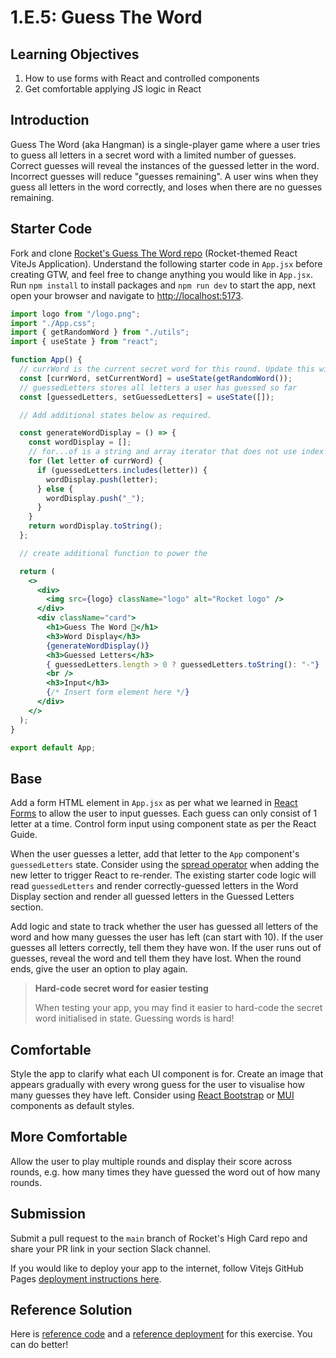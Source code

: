 # 1.E.5: Guess The Word

## Learning Objectives

1. How to use forms with React and controlled components
2. Get comfortable applying JS logic in React

## Introduction

Guess The Word (aka Hangman) is a single-player game where a user tries to guess all letters in a secret word with a limited number of guesses. Correct guesses will reveal the instances of the guessed letter in the word. Incorrect guesses will reduce "guesses remaining". A user wins when they guess all letters in the word correctly, and loses when there are no guesses remaining.

## Starter Code

Fork and clone <a href="https://github.com/rocketacademy/guess-the-word-3.2" target="_blank">Rocket's Guess The Word repo</a> (Rocket-themed React ViteJs Application). Understand the following starter code in `App.jsx` before creating GTW, and feel free to change anything you would like in `App.jsx`. Run `npm install` to install packages and `npm run dev` to start the app, next open your browser and navigate to <a href="http://localhost:5173/" target="_blank">http://localhost:5173</a>.

```jsx
import logo from "/logo.png";
import "./App.css";
import { getRandomWord } from "./utils";
import { useState } from "react";

function App() {
  // currWord is the current secret word for this round. Update this with the updater function after each round.
  const [currWord, setCurrentWord] = useState(getRandomWord());
  // guessedLetters stores all letters a user has guessed so far
  const [guessedLetters, setGuessedLetters] = useState([]);

  // Add additional states below as required.

  const generateWordDisplay = () => {
    const wordDisplay = [];
    // for...of is a string and array iterator that does not use index
    for (let letter of currWord) {
      if (guessedLetters.includes(letter)) {
        wordDisplay.push(letter);
      } else {
        wordDisplay.push("_");
      }
    }
    return wordDisplay.toString();
  };

  // create additional function to power the

  return (
    <>
      <div>
        <img src={logo} className="logo" alt="Rocket logo" />
      </div>
      <div className="card">
        <h1>Guess The Word 🚀</h1>
        <h3>Word Display</h3>
        {generateWordDisplay()}
        <h3>Guessed Letters</h3>
        { guessedLetters.length > 0 ? guessedLetters.toString(): "-"}
        <br />
        <h3>Input</h3>
        {/* Insert form element here */}
      </div>
    </>
  );
}

export default App;
```

## Base

Add a form HTML element in `App.jsx` as per what we learned in [React Forms](../1.3-react/#9-forms-input-select-textarea) to allow the user to input guesses. Each guess can only consist of 1 letter at a time. Control form input using component state as per the React Guide.

When the user guesses a letter, add that letter to the `App` component's `guessedLetters` state. Consider using the [spread operator](../../0-foundations/0.4-javascript/0.4.5-destructuring-and-spread-operator.md#spread-operator) when adding the new letter to trigger React to re-render. The existing starter code logic will read `guessedLetters` and render correctly-guessed letters in the Word Display section and render all guessed letters in the Guessed Letters section.

Add logic and state to track whether the user has guessed all letters of the word and how many guesses the user has left (can start with 10). If the user guesses all letters correctly, tell them they have won. If the user runs out of guesses, reveal the word and tell them they have lost. When the round ends, give the user an option to play again.

>**Hard-code secret word for easier testing**
>
>When testing your app, you may find it easier to hard-code the secret word initialised in state. Guessing words is hard!

## Comfortable

Style the app to clarify what each UI component is for. Create an image that appears gradually with every wrong guess for the user to visualise how many guesses they have left. Consider using <a href="https://react-bootstrap.github.io/components/alerts" target="_blank">React Bootstrap</a> or <a href="https://mui.com/core/" target="_blank">MUI</a> components as default styles.

## More Comfortable

Allow the user to play multiple rounds and display their score across rounds, e.g. how many times they have guessed the word out of how many rounds.

## Submission

Submit a pull request to the `main` branch of Rocket's High Card repo and share your PR link in your section Slack channel.

If you would like to deploy your app to the internet, follow Vitejs GitHub Pages <a href="https://vitejs.dev/guide/static-deploy.html" target="_blank">deployment instructions here</a>.

## Reference Solution

Here is <a href="https://github.com/rocketacademy/guess-the-word-3.2/tree/solution-base/src" target="_blank">reference code</a> and a <a href="https://rocketacademy.github.io/guess-the-word-3.2/" target="_blank">reference deployment</a> for this exercise. You can do better!
